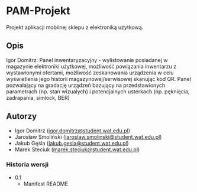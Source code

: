 # PAM-Projekt
Projekt aplikacji mobilnej sklepu z elektroniką użytkową.
## Opis



Igor Domitrz:
Panel inwentaryzacyjny - wylistowanie posiadanej w magazynie elektroniki użytkowej, możliwość powiązania inwentarzu z wystawionymi ofertami, możliwość zeskanowania urządzenia w celu wyświetlenia jego historii magazynowej/serwisowej skanując kod QR. Panel pozwalający na gradację urządzeń bazujący na przedstawionych parametrach (np. stan wizualych) i potencjalnych usterkach (np. pęknięcia, zadrapania, simlock, BER)





## Autorzy
* Igor Domitrz (igor.domitrz@student.wat.edu.pl)
* Jarosław Smoliński (jaroslaw.smolinski@student.wat.edu.pl)
* Jakub Gęśla (jakub.gesla@student.wat.edu.pl)
* Marek Steciuk (marek.steciuk@student.wat.edu.pl)
### Historia wersji
* 0.1
    * Manifest README

